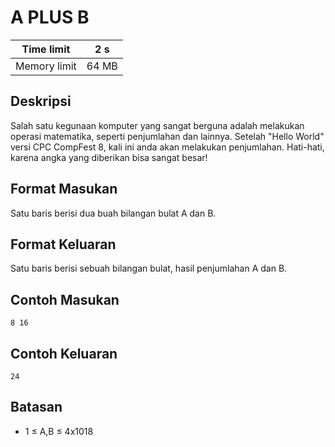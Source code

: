 # A PLUS B

| Time limit | 2 s |
| --- | --- |
| Memory limit | 64 MB |

## Deskripsi

Salah satu kegunaan komputer yang sangat berguna adalah melakukan operasi matematika, seperti penjumlahan dan lainnya. Setelah "Hello World" versi CPC CompFest 8, kali ini anda akan melakukan penjumlahan. Hati-hati, karena angka yang diberikan bisa sangat besar!

## Format Masukan

Satu baris berisi dua buah bilangan bulat A dan B.

## Format Keluaran

Satu baris  berisi sebuah bilangan bulat, hasil penjumlahan A dan B.

## Contoh Masukan

    8 16

## Contoh Keluaran

    24

## Batasan

- 1 ≤ A,B ≤ 4x1018
